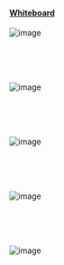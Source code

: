 
#### [Whiteboard](https://excalidraw.com/#room=3aac631a87db9a62e703,wCIa-8IBRLrmoPImJySMrw)
![image](https://user-images.githubusercontent.com/38366661/231757430-83466088-71bf-4955-b133-8fd5eb906be3.png)

<BR>
<BR>
<BR>

![image](https://user-images.githubusercontent.com/38366661/231758796-3161c46e-f525-4b5c-850b-4e10f85bae48.png)

<BR>
<BR>
<BR>

![image](https://user-images.githubusercontent.com/38366661/231758351-4e9a22f6-1c7d-4645-a4aa-a75afed550cd.png)

<BR>
<BR>
<BR>

![image](https://user-images.githubusercontent.com/38366661/231758710-2684449f-7620-4a3a-9864-8a3d8eeb121f.png)

<BR>
<BR>
<BR>
  
![image](https://user-images.githubusercontent.com/38366661/231758959-977b6e9a-54d1-43dd-a5a6-00a7577750e3.png)
